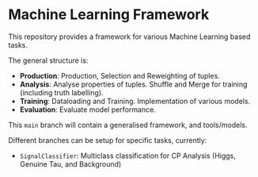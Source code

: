 # Machine Learning Framework 

This repository provides a framework for various Machine Learning based tasks. 

The general structure is:
- **Production**: Production, Selection and Reweighting of tuples.
- **Analysis**: Analyse properties of tuples. Shuffle and Merge for training (including truth labelling).
- **Training**: Dataloading and Training. Implementation of various models.
- **Evaluation**: Evaluate model performance.

This `main` branch will contain a generalised framework, and tools/models.

Different branches can be setup for specific tasks, currently:
- `SignalClassifier`: Multiclass classification for CP Analysis (Higgs, Genuine Tau, and Background)
